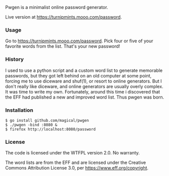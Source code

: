 Pwgen is a minimalist online password generator.

Live version at <https://turnipmints.mooo.com/password>.

### Usage

Go to <https://turnipmints.mooo.com/password>.
Pick four or five of your favorite words from the list.
That's your new password!

### History

I used to use a python script and a custom word list to generate
memorable passwords, but they got left behind on an old computer at some point,
forcing me to use diceware and shuf(1), or resort to online generators.
But I don't really like diceware, and online generators are usually overly complex.
It was time to write my own. Fortunately, around this time i discovered that
the EFF had published a new and improved word list. Thus pwgen was born.

### Installation

    $ go install github.com/magical/pwgen
    $ ./pwgen -bind :8080 &
    $ firefox http://localhost:8080/password

### License

The code is licensed under the WTFPL version 2.0. No warranty.

The word lists are from the EFF and are licensed under the
Creative Commons Attribution License 3.0, per <https://www.eff.org/copyright>.
